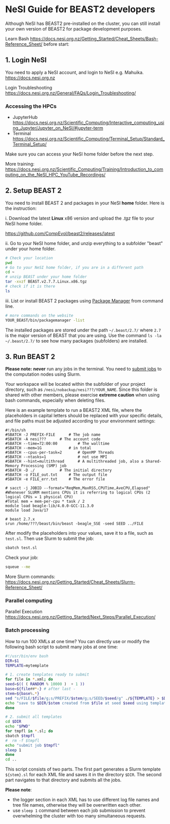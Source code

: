 # NeSI Guide for BEAST2 developers 

Although NeSI has BEAST2 pre-installed on the cluster, you can still install your own version of BEAST2 for package development purposes.

Learn Bash https://docs.nesi.org.nz/Getting_Started/Cheat_Sheets/Bash-Reference_Sheet/ before start:

## 1. Login NeSI

You need to apply a NeSI account, and login to NeSI e.g. Mahuika. https://docs.nesi.org.nz

Login Troubleshooting https://docs.nesi.org.nz/General/FAQs/Login_Troubleshooting/

### Accessing the HPCs

- JupyterHub  https://docs.nesi.org.nz/Scientific_Computing/Interactive_computing_using_Jupyter/Jupyter_on_NeSI/#jupyter-term
- Terminal  https://docs.nesi.org.nz/Scientific_Computing/Terminal_Setup/Standard_Terminal_Setup/

Make sure you can access your NeSI home folder before the next step.

More training: https://docs.nesi.org.nz/Scientific_Computing/Training/Introduction_to_computing_on_the_NeSI_HPC_YouTube_Recordings/

## 2. Setup BEAST 2

You need to install BEAST 2 and packages in your NeSI **home** folder. Here is the instruction:

i. Download the latest __Linux__ x86 version and upload the _.tgz_ file to your NeSI home folder.

https://github.com/CompEvol/beast2/releases/latest

ii. Go to your NeSI home folder, and unzip everything to a subfolder "beast" under your home folder.

```bash
# Check your location
pwd
# Go to your NeSI home folder, if you are in a different path
cd ~
# unzip BEAST under your home folder
tar -xvzf BEAST.v2.7.7.Linux.x86.tgz
# check if it is there
ls
```

iii. List or install BEAST 2 packages using [Package Manager](https://www.beast2.org/managing-packages/) from command line.

```bash
# more commands on the website
YOUR_BEAST/bin/packagemanager -list
```

The installed packages are stored under the path `~/.beast/2.7/` where `2.7` is the major version of BEAST that you are using.
Use the command `ls -la ~/.beast/2.7/` to see how many packages (subfolders) are installed.

## 3. Run BEAST 2

**Please note:** **never** run any jobs in the terminal. 
You need to [submit jobs](https://docs.nesi.org.nz/Getting_Started/Next_Steps/Submitting_your_first_job/) to the computation nodes using Slurm. 

Your workspace will be located within the subfolder of your project directory, such as `/nesi/nobackup/nesi???/YOUR_NAME`.
Since this folder is shared with other members, please exercise **extreme caution** when using bash commands, especially when deleting files.

Here is an example template to run a BEAST2 XML file, 
where the placeholders in capital letters should be replaced with your specific details, 
and file paths must be adjusted according to your environment settings:

```template
#!/bin/sh
#SBATCH -J PREFIX-FILE		# The job name
#SBATCH -A nesi???		# The account code
#SBATCH --time=72:00:00         # The walltime
#SBATCH --mem=1G 	        # in total
#SBATCH --cpus-per-task=2       # OpenMP Threads
#SBATCH --ntasks=1              # not use MPI
#SBATCH --hint=multithread      # A multithreaded job, also a Shared-Memory Processing (SMP) job
#SBATCH -D ./			# The initial directory
#SBATCH -o FILE_out.txt		# The output file
#SBATCH -e FILE_err.txt		# The error file

# sacct -j JOBID --format="ReqMem,MaxRSS,CPUTime,AveCPU,Elapsed"
#Whenever SLURM mentions CPUs it is referring to logical CPUs (2 logical CPUs = 1 physical CPU)
#Total mem = mem-per-cpu * task / 2
module load beagle-lib/4.0.0-GCC-11.3.0
module load Java/17

# beast 2.7.x 
srun /home/???/beast/bin/beast -beagle_SSE -seed SEED ../FILE
```

After modify the placeholders into your values, save it to a file, such as `test.sl`. Then use Slurm to submit the job:

```bash
sbatch test.sl
```

Check your job:

```bash
squeue --me
```

More Slurm commands: https://docs.nesi.org.nz/Getting_Started/Cheat_Sheets/Slurm-Reference_Sheet/

### Parallel computing

Parallel Execution https://docs.nesi.org.nz/Getting_Started/Next_Steps/Parallel_Execution/

### Batch processing

How to run 100 XMLs at one time? 
You can directly use or modify the following bash script to submit many jobs at one time:

```bash
#!/usr/bin/env bash
DIR=$1
TEMPLATE=mytemplate

# 1. create templates ready to submit
for file in *.xml; do
seed=$(( ( RANDOM % 10000 )  + 1 ))
base=${file##*-} # after last -
stem=${base%.*}
sed "s/FILE/$file/g;s/PREFIX/$stem/g;s/SEED/$seed/g" ./${TEMPLATE} > $DIR/${stem}.sl
echo "save to $DIR/$stem created from $file at seed $seed using template ${TEMPLATE}"
done

# 2. submit all templates
cd $DIR
echo "$PWD"
for tmpfl in *.sl; do
sbatch $tmpfl
#  rm -f $tmpfl
echo "submit job $tmpfl"
sleep 1
done
cd ..
```

This script consists of two parts. 
The first part generates a Slurm template `${stem}.sl` for each XML file and saves it in the directory `$DIR`. 
The second part navigates to that directory and submits all the jobs.

**Please note**: 
- the logger section in each XML has to use different log file names and tree file names, otherwise they will be overwritten each other.
- use `sleep 1` command between each job submission to prevent overwhelming the cluster 
with too many simultaneous requests.

